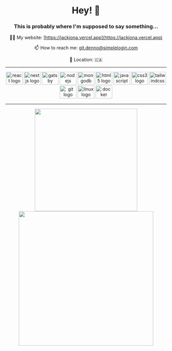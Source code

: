 
<!---
jackjona123/jackjona123 is a ✨ special ✨ repository because its `README.md` (this file) appears on your GitHub profile.
You can click the Preview link to take a look at your changes.

[OLD README.MD]

- 👋 Hi, I’m @jackjona123
This is probably where I'm supposed to say something...
--->
<div align="center">
  <h1>Hey! 👋</h1>
  <h3>This is probably where I'm supposed to say something...</h3>
  
  👨‍💻 My website: [https://jackjona.vercel.app](https://jackjona.vercel.app)
  
  📫 How to reach me: git.denno@simplelogin.com

  📍 Location: :canada:
</div>

---
<div align="center">
   <img src="https://cdn.jsdelivr.net/gh/devicons/devicon/icons/react/react-original.svg" height="40" width="52" alt="react logo"  />
   <img src="https://cdn.jsdelivr.net/gh/devicons/devicon/icons/nextjs/nextjs-original.svg" height="40" width="52" alt="nextjs logo"  />
   <img src="https://cdn.jsdelivr.net/gh/devicons/devicon/icons/gatsby/gatsby-plain.svg" height="40" width="52" alt="gatsby logo"  />
   <img src="https://cdn.jsdelivr.net/gh/devicons/devicon/icons/nodejs/nodejs-original.svg" height="40" width="52" alt="nodejs logo"  />
   <img src="https://cdn.jsdelivr.net/gh/devicons/devicon/icons/mongodb/mongodb-original.svg" height="40" width="52" alt="mongodb logo"  />
   <img src="https://cdn.jsdelivr.net/gh/devicons/devicon/icons/html5/html5-original.svg" height="40" width="52" alt="html5 logo"  />
   <img src="https://cdn.jsdelivr.net/gh/devicons/devicon/icons/javascript/javascript-original.svg" height="40" width="52" alt="javascript logo"  />
   <img src="https://cdn.jsdelivr.net/gh/devicons/devicon/icons/css3/css3-original.svg" height="40" width="52" alt="css3 logo"  />
   <img src="https://cdn.jsdelivr.net/gh/devicons/devicon/icons/tailwindcss/tailwindcss-plain.svg" height="40" width="52" alt="tailwindcss logo"  />
   <img src="https://cdn.jsdelivr.net/gh/devicons/devicon/icons/git/git-plain.svg" height="40" width="52" alt="git logo"  />
   <img src="https://cdn.jsdelivr.net/gh/devicons/devicon/icons/linux/linux-original.svg" height="40" width="52" alt="linux logo"  />
   <img src="https://cdn.jsdelivr.net/gh/devicons/devicon/icons/docker/docker-plain.svg" height="40" width="52" alt="docker logo"  />
</div>

---
<p align = "center">
    <img src = "https://github-readme-stats.vercel.app/api/top-langs?username=jackjona&&show_icons=true&theme=radical&locale=en&layout=compact" width = 320>
  <img src = "https://github-readme-stats.vercel.app/api?username=jackjona&&show_icons=true&theme=radical" width = 420>
</p>
